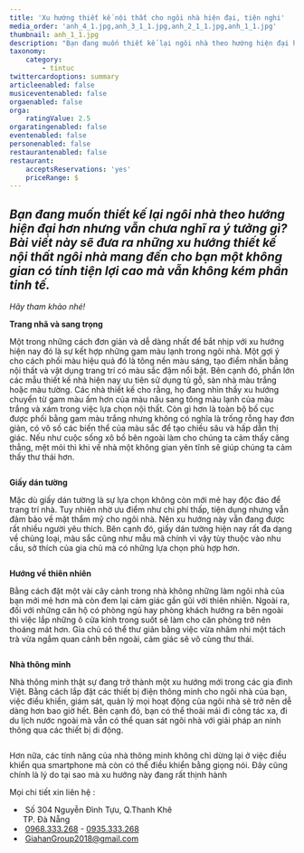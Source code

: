 ```yaml
---
title: 'Xu hướng thiết kế nội thất cho ngôi nhà hiện đại, tiện nghi'
media_order: 'anh_4_1.jpg,anh_3_1_1.jpg,anh_2_1_1.jpg,anh_1_1.jpg'
thumbnail: anh_1_1.jpg
description: "Bạn đang muốn thiết kế lại ngôi nhà theo hướng hiện đại hơn nhưng vẫn chưa nghĩ ra ý tưởng gì? Bài viết này\_sẽ đưa ra những xu hướng thiết kế nội thất\_ngôi nhà mang đến cho bạn một không gian có tính tiện lợi cao mà vẫn không kém phần tinh tế."
taxonomy:
    category:
        - tintuc
twittercardoptions: summary
articleenabled: false
musiceventenabled: false
orgaenabled: false
orga:
    ratingValue: 2.5
orgaratingenabled: false
eventenabled: false
personenabled: false
restaurantenabled: false
restaurant:
    acceptsReservations: 'yes'
    priceRange: $
---
```


<h2><em>Bạn đang muốn thiết kế lại ng&ocirc;i nh&agrave; theo hướng hiện đại hơn nhưng vẫn chưa nghĩ ra &yacute; tưởng g&igrave;? B&agrave;i viết n&agrave;y&nbsp;sẽ đưa ra những xu hướng thiết kế nội thất&nbsp;</em><em>ng&ocirc;i nh&agrave; mang đến cho bạn một kh&ocirc;ng gian c&oacute; t&iacute;nh tiện lợi cao m&agrave; vẫn kh&ocirc;ng k&eacute;m phần tinh tế.</em></h2>
<p><em>H&atilde;y tham khảo nh&eacute;!</em></p>
<p><strong>Trang nh&atilde; v&agrave; sang trọng</strong></p>
<p>Một trong những c&aacute;ch đơn giản v&agrave; dễ d&agrave;ng nhất để bắt nhịp với xu hướng hiện nay đ&oacute; l&agrave; sự kết hợp những gam m&agrave;u lạnh trong ng&ocirc;i nh&agrave;. Một gợi &yacute; cho c&aacute;ch phối m&agrave;u hiệu quả đ&oacute; l&agrave; t&ocirc;ng nền m&agrave;u s&aacute;ng, tạo điểm nhấn bằng nội thất v&agrave; vật dụng trang tr&iacute; c&oacute; m&agrave;u sắc đậm nổi bật. B&ecirc;n cạnh đ&oacute;, phần lớn c&aacute;c mẫu thiết kế nh&agrave; hiện nay ưu ti&ecirc;n sử dụng tủ gỗ, s&agrave;n nh&agrave; m&agrave;u trắng hoặc m&agrave;u tường. C&aacute;c nh&agrave; thiết kế cho rằng, họ đang nh&igrave;n thấy xu hướng chuyển từ gam m&agrave;u ấm hơn của m&agrave;u n&acirc;u sang t&ocirc;ng m&agrave;u lạnh của m&agrave;u trắng v&agrave; x&aacute;m trong việc lựa chọn nội thất. C&ograve;n g&igrave; hơn l&agrave; to&agrave;n bộ bố cục được phối bằng gam m&agrave;u trắng nhưng kh&ocirc;ng c&oacute; nghĩa l&agrave; trống rỗng hay đơn giản, c&oacute; v&ocirc; số c&aacute;c biến thể của m&agrave;u sắc để tạo chiều s&acirc;u v&agrave; hấp dẫn thị gi&aacute;c. Nếu như cuộc sống x&ocirc; bồ b&ecirc;n ngo&agrave;i l&agrave;m cho ch&uacute;ng ta cảm thấy căng thẳng, mệt mỏi th&igrave; khi về nh&agrave; một kh&ocirc;ng gian y&ecirc;n tĩnh sẽ gi&uacute;p ch&uacute;ng ta cảm thấy thư th&aacute;i hơn.</p>
<p><img style="display: block; margin-left: auto; margin-right: auto;" src="/newv1/tin-tuc/xu-huong-thiet-ke-noi-that-cho-ngoi-nha-hien-dai-tien-nghi/anh_1_1.jpg" alt="" /></p>
<p><strong>Giấy d&aacute;n tường</strong></p>
<p>Mặc d&ugrave; giấy d&aacute;n tường l&agrave; sự lựa chọn kh&ocirc;ng c&ograve;n mới mẻ hay độc đ&aacute;o để trang tr&iacute; nh&agrave;. Tuy nhi&ecirc;n nhờ ưu điểm như chi ph&iacute; thấp, tiện dụng nhưng vẫn đảm bảo về mặt thẩm mỹ cho ng&ocirc;i nh&agrave;. N&ecirc;n xu hướng n&agrave;y vẫn đang được rất nhiều người y&ecirc;u th&iacute;ch. B&ecirc;n cạnh đ&oacute;, giấy d&aacute;n tường hiện nay rất đa dạng về chủng loại, m&agrave;u sắc cũng như mẫu m&atilde; ch&iacute;nh v&igrave; vậy t&ugrave;y thuộc v&agrave;o nhu cầu, sở th&iacute;ch của gia chủ m&agrave; c&oacute; những lựa chọn ph&ugrave; hợp hơn.</p>
<p><img style="display: block; margin-left: auto; margin-right: auto;" src="/newv1/tin-tuc/xu-huong-thiet-ke-noi-that-cho-ngoi-nha-hien-dai-tien-nghi/anh_2_1_1.jpg" alt="" /></p>
<p><strong>Hướng về thi&ecirc;n nhi&ecirc;n</strong></p>
<p>Bằng c&aacute;ch đặt một v&agrave;i c&acirc;y cảnh trong nh&agrave; kh&ocirc;ng những l&agrave;m ng&ocirc;i nh&agrave; của bạn mới mẻ hơn m&agrave; c&ograve;n đem lại cảm gi&aacute;c gần gũi với thi&ecirc;n nhi&ecirc;n. Ngo&agrave;i ra, đối với những căn hộ c&oacute; ph&ograve;ng ngủ hay ph&ograve;ng kh&aacute;ch hướng ra b&ecirc;n ngo&agrave;i th&igrave; việc lắp những &ocirc; cửa k&iacute;nh trong suốt sẽ l&agrave;m cho căn ph&ograve;ng trở n&ecirc;n tho&aacute;ng m&aacute;t hơn. Gia chủ c&oacute; thể thư giản bằng việc vừa nh&acirc;m nhi một t&aacute;ch tr&agrave; vừa ngắm quan cảnh b&ecirc;n ngo&agrave;i, cảm gi&aacute;c sẽ v&ocirc; c&ugrave;ng thư th&aacute;i.</p>
<p><img style="display: block; margin-left: auto; margin-right: auto;" src="/newv1/tin-tuc/xu-huong-thiet-ke-noi-that-cho-ngoi-nha-hien-dai-tien-nghi/anh_3_1_1.jpg" alt="" /></p>
<p><strong>Nh&agrave; th&ocirc;ng minh</strong></p>
<p>Nh&agrave; th&ocirc;ng minh thật sự đang trở th&agrave;nh một xu hướng mới trong c&aacute;c gia đ&igrave;nh Việt. Bằng c&aacute;ch lắp đặt c&aacute;c thiết bị điện th&ocirc;ng minh cho ng&ocirc;i nh&agrave; của bạn, việc điều khiển, gi&aacute;m s&aacute;t, quản l&yacute; mọi hoạt động của ng&ocirc;i nh&agrave; sẽ trở n&ecirc;n dễ d&agrave;ng hơn bao giờ hết. B&ecirc;n cạnh đ&oacute;, bạn c&oacute; thể thoải m&aacute;i đi c&ocirc;ng t&aacute;c xa, đi du lịch nước ngo&agrave;i m&agrave; vẫn c&oacute; thể quan s&aacute;t ng&ocirc;i nh&agrave; với giải ph&aacute;p an ninh th&ocirc;ng qua c&aacute;c thiết bị di động.</p>
<p><img style="display: block; margin-left: auto; margin-right: auto;" src="/newv1/tin-tuc/xu-huong-thiet-ke-noi-that-cho-ngoi-nha-hien-dai-tien-nghi/anh_4_1.jpg" alt="" /></p>
<p>Hơn nữa, c&aacute;c t&iacute;nh năng của nh&agrave; th&ocirc;ng minh kh&ocirc;ng chỉ dừng lại ở việc điều khiển qua smartphone m&agrave; c&ograve;n c&oacute; thể điều khiển bằng giọng n&oacute;i. Đ&acirc;y cũng ch&iacute;nh l&agrave; l&yacute; do tại sao m&agrave; xu hướng n&agrave;y đang rất thịnh h&agrave;nh</p>
<div class="col-sm-9 post_content">
<div>
<div>
<div>Mọi chi tiết xin li&ecirc;n hệ :</div>
<div>
<div class="foo-content foo-contact demo">
<ul class="list-menu">
<li>&nbsp;<span class="foo-detail foo-address">Số 304 Nguyễn Đ&igrave;nh Tựu, Q.Thanh Kh&ecirc;&nbsp;<br />TP. Đ&agrave; Nẵng</span></li>
<li>&nbsp;<span class="foo-detail"><a href="tel:0968333268">0968.333.268</a>&nbsp;-&nbsp;<a href="tel:0935333268">0935.333.268</a></span></li>
<li>&nbsp;<span class="foo-detail"><a href="mailto:GiahanGroup2018@gmail.com">GiahanGroup2018@gmail.com</a></span></li>
</ul>
</div>
</div>
</div>
</div>
</div>